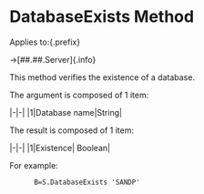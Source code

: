 # DatabaseExists Method

Applies to:{.prefix}

→[##.##.Server]{.info}

This method verifies the existence of a database.

The argument is composed of 1 item:

|-|-|
|1|Database name|String|

The result is composed of 1 item:

|-|-|
|1|Existence| Boolean|

For example:

~~~
      B=S.DatabaseExists 'SANDP'
~~~

